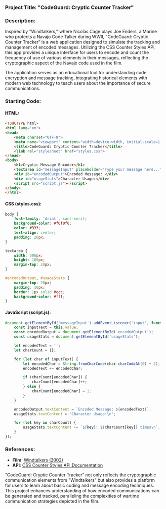 ### Project Title: **"CodeGuard: Cryptic Counter Tracker"**

### Description:
Inspired by "Windtalkers," where Nicolas Cage plays Joe Enders, a Marine who protects a Navajo Code Talker during WWII, "CodeGuard: Cryptic Counter Tracker" is a web application designed to simulate the tracking and management of encoded messages. Utilizing the CSS Counter Styles API, this app provides a unique interface for users to encode and count the frequency of use of various elements in their messages, reflecting the cryptographic aspect of the Navajo code used in the film.

The application serves as an educational tool for understanding code encryption and message tracking, integrating historical elements with modern web technology to teach users about the importance of secure communications.

### Starting Code:

#### HTML:
```html
<!DOCTYPE html>
<html lang="en">
<head>
    <meta charset="UTF-8">
    <meta name="viewport" content="width=device-width, initial-scale=1.0">
    <title>CodeGuard: Cryptic Counter Tracker</title>
    <link rel="stylesheet" href="styles.css">
</head>
<body>
    <h1>Cryptic Message Encoder</h1>
    <textarea id="messageInput" placeholder="Type your message here..." oninput="updateMessage()"></textarea>
    <div id="encodedOutput">Encoded Message: </div>
    <div id="usageStats">Character Usage:</div>
    <script src="script.js"></script>
</body>
</html>
```

#### CSS (styles.css):
```css
body {
    font-family: 'Arial', sans-serif;
    background-color: #f0f0f0;
    color: #333;
    text-align: center;
    padding: 20px;
}

textarea {
    width: 300px;
    height: 100px;
    margin-top: 20px;
}

#encodedOutput, #usageStats {
    margin-top: 20px;
    padding: 10px;
    border: 1px solid #ccc;
    background-color: #fff;
}
```

#### JavaScript (script.js):
```javascript
document.getElementById('messageInput').addEventListener('input', function() {
    const inputText = this.value;
    const encodedOutput = document.getElementById('encodedOutput');
    const usageStats = document.getElementById('usageStats');

    let encodedText = '';
    let charCount = {};

    for (let char of inputText) {
        let encodedChar = String.fromCharCode(char.charCodeAt(0) + 2);  // Simple Caesar cipher for example
        encodedText += encodedChar;

        if (charCount[encodedChar]) {
            charCount[encodedChar]++;
        } else {
            charCount[encodedChar] = 1;
        }
    }

    encodedOutput.textContent = `Encoded Message: ${encodedText}`;
    usageStats.textContent = 'Character Usage:\n';

    for (let key in charCount) {
        usageStats.textContent += `${key}: ${charCount[key]} times\n`;
    }
});
```

### References:
- **Film**: [Windtalkers (2002)](https://en.wikipedia.org/wiki/Windtalkers)
- **API**: [CSS Counter Styles API Documentation](https://developer.mozilla.org/en-US/docs/Web/API/CSS_Counter_Styles)

"CodeGuard: Cryptic Counter Tracker" not only reflects the cryptographic communication elements from "Windtalkers" but also provides a platform for users to learn about basic coding and message encoding techniques. This project enhances understanding of how encoded communications can be generated and tracked, paralleling the complexities of wartime communication strategies depicted in the film.